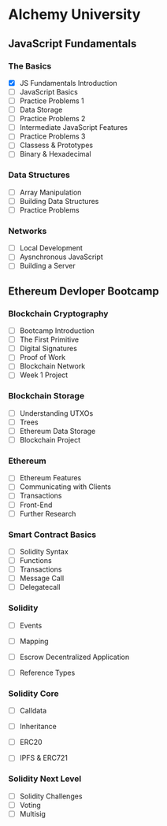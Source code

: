 # Alchemy University

## JavaScript Fundamentals

### The Basics

- [x] JS Fundamentals Introduction
- [ ] JavaScript Basics
- [ ] Practice Problems 1
- [ ] Data Storage
- [ ] Practice Problems 2
- [ ] Intermediate JavaScript Features
- [ ] Practice Problems 3
- [ ] Classess & Prototypes
- [ ] Binary & Hexadecimal

### Data Structures

- [ ] Array Manipulation
- [ ] Building Data Structures
- [ ] Practice Problems

### Networks

- [ ] Local Development
- [ ] Aysnchronous JavaScript
- [ ] Building a Server

## Ethereum Devloper Bootcamp

### Blockchain Cryptography

- [ ] Bootcamp Introduction
- [ ] The First Primitive
- [ ] Digital Signatures
- [ ] Proof of Work
- [ ] Blockchain Network
- [ ] Week 1 Project

### Blockchain Storage

- [ ] Understanding UTXOs
- [ ] Trees
- [ ] Ethereum Data Storage
- [ ] Blockchain Project

### Ethereum

- [ ] Ethereum Features
- [ ] Communicating with Clients
- [ ] Transactions
- [ ] Front-End
- [ ] Further Research

### Smart Contract Basics

- [ ] Solidity Syntax
- [ ] Functions
- [ ] Transactions
- [ ] Message Call
- [ ] Delegatecall

### Solidity

- [ ] Events
- [ ] Mapping

- [ ] Escrow Decentralized Application
- [ ] Reference Types

### Solidity Core

- [ ] Calldata
- [ ] Inheritance
- [ ] ERC20

- [ ] IPFS & ERC721

### Solidity Next Level

- [ ] Solidity Challenges
- [ ] Voting
- [ ] Multisig
